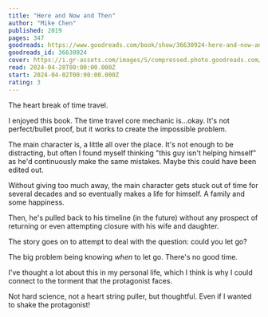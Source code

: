 ```yaml
---
title: "Here and Now and Then"
author: "Mike Chen"
published: 2019
pages: 347
goodreads: https://www.goodreads.com/book/show/36630924-here-and-now-and-then
goodreads_id: 36630924
cover: https://i.gr-assets.com/images/S/compressed.photo.goodreads.com/books/1529346325l/36630924._SX315_.jpg
read: 2024-04-28T00:00:00.000Z
start: 2024-04-02T00:00:00.000Z
rating: 3
---
```


The heart break of time travel.

I enjoyed this book. The time travel core mechanic is…okay. It's not perfect/bullet proof, but it works to create the impossible problem.

The main character is, a little all over the place. It's not enough to be distracting, but often I found myself thinking "this guy isn't helping himself" as he'd continuously make the same mistakes. Maybe this could have been edited out.

Without giving too much away, the main character gets stuck out of time for several decades and so eventually makes a life for himself. A family and some happiness.

Then, he's pulled back to his timeline (in the future) without any prospect of returning or even attempting closure with his wife and daughter.

The story goes on to attempt to deal with the question: could you let go? 

The big problem being knowing _when_ to let go. There's no good time.

I've thought a lot about this in my personal life, which I think is why I could connect to the torment that the protagonist faces.

Not hard science, not a heart string puller, but thoughtful. Even if I wanted to shake the protagonist!

